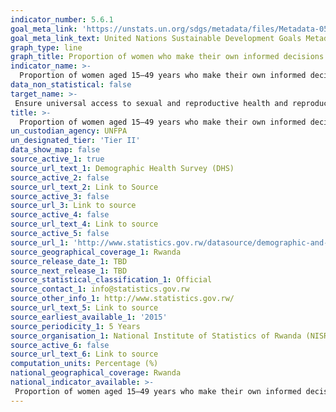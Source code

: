 ```yaml
---
indicator_number: 5.6.1
goal_meta_link: 'https://unstats.un.org/sdgs/metadata/files/Metadata-05-06-01.pdf'
goal_meta_link_text: United Nations Sustainable Development Goals Metadata (pdf 894kB)
graph_type: line
graph_title: Proportion of women who make their own informed decisions regarding reproductive health care (% of women aged 15-49 years)
indicator_name: >-
  Proportion of women aged 15–49 years who make their own informed decisions regarding sexual relations, contraceptive use and reproductive health care
data_non_statistical: false
target_name: >-
 Ensure universal access to sexual and reproductive health and reproductive rights as agreed in accordance with the Programme of Action of the International Conference on Population and Development and the Beijing Platform for Action and the outcome documents of their review conferences
title: >-
  Proportion of women aged 15–49 years who make their own informed decisions regarding sexual relations, contraceptive use and reproductive health care
un_custodian_agency: UNFPA
un_designated_tier: 'Tier II'
data_show_map: false
source_active_1: true
source_url_text_1: Demographic Health Survey (DHS)
source_active_2: false
source_url_text_2: Link to Source
source_active_3: false
source_url_3: Link to source
source_active_4: false
source_url_text_4: Link to source
source_active_5: false
source_url_1: 'http://www.statistics.gov.rw/datasource/demographic-and-health-survey-dhs'
source_geographical_coverage_1: Rwanda
source_release_date_1: TBD
source_next_release_1: TBD
source_statistical_classification_1: Official
source_contact_1: info@statistics.gov.rw 
source_other_info_1: http://www.statistics.gov.rw/
source_url_text_5: Link to source
source_earliest_available_1: '2015'
source_periodicity_1: 5 Years
source_organisation_1: National Institute of Statistics of Rwanda (NISR)
source_active_6: false
source_url_text_6: Link to source
computation_units: Percentage (%)
national_geographical_coverage: Rwanda
national_indicator_available: >-
 Proportion of women aged 15–49 years who make their own informed decisions regarding sexual relations, contraceptive use and reproductive health care
---
```

